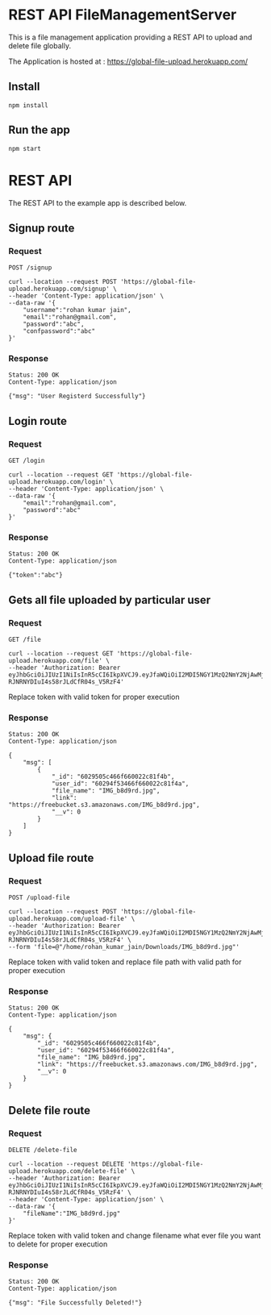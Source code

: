 # REST API FileManagementServer

This is a file management application providing a REST
API to upload and delete file globally.

The Application is hosted at : https://global-file-upload.herokuapp.com/

## Install

    npm install

## Run the app

    npm start
    

# REST API

The REST API to the example app is described below.

## Signup route

### Request

`POST /signup`

    curl --location --request POST 'https://global-file-upload.herokuapp.com/signup' \
    --header 'Content-Type: application/json' \
    --data-raw '{
        "username":"rohan kumar jain",
        "email":"rohan@gmail.com",
        "password":"abc",
        "confpassword":"abc"
    }'

### Response

    Status: 200 OK
    Content-Type: application/json

    {"msg": "User Registerd Successfully"}

## Login route

### Request

`GET /login`

    curl --location --request GET 'https://global-file-upload.herokuapp.com/login' \
    --header 'Content-Type: application/json' \
    --data-raw '{
        "email":"rohan@gmail.com",
        "password":"abc"
    }'

### Response

    Status: 200 OK
    Content-Type: application/json

    {"token":"abc"}


## Gets all file uploaded by particular user

### Request

`GET /file`

    curl --location --request GET 'https://global-file-upload.herokuapp.com/file' \
    --header 'Authorization: Bearer eyJhbGciOiJIUzI1NiIsInR5cCI6IkpXVCJ9.eyJfaWQiOiI2MDI5NGY1MzQ2NmY2NjAwMjJjODFmNGEiLCJ1c2VybmFtZSI6InJvaGFuIGt1bWFyIGphaW4iLCJlbWFpbCI6InJvaGFuQGdtYWlsLmNvbSIsImlhdCI6MTYxMzMyMDE4MiwiZXhwIjoxNjEzMzM4MTgyfQ.6ZlPsT4UeVD-RJNRNYDIuI4s58rJLdCfR04s_V5RzF4'
    
Replace token with valid token for proper execution 

### Response

    Status: 200 OK
    Content-Type: application/json

    {
        "msg": [
            {
                "_id": "6029505c466f660022c81f4b",
                "user_id": "60294f53466f660022c81f4a",
                "file_name": "IMG_b8d9rd.jpg",
                "link": "https://freebucket.s3.amazonaws.com/IMG_b8d9rd.jpg",
                "__v": 0
            }
        ]
    }

## Upload file route

### Request

`POST /upload-file`
    
    curl --location --request POST 'https://global-file-upload.herokuapp.com/upload-file' \
    --header 'Authorization: Bearer         eyJhbGciOiJIUzI1NiIsInR5cCI6IkpXVCJ9.eyJfaWQiOiI2MDI5NGY1MzQ2NmY2NjAwMjJjODFmNGEiLCJ1c2VybmFtZSI6InJvaGFuIGt1bWFyIGphaW4iLCJlbWFpbCI6InJvaGFuQGdtYWlsLmNvbSIsImlhdCI6MTYxMzMyMDE4MiwiZXhwIjoxNjEzMzM4MTgyfQ.6ZlPsT4UeVD-RJNRNYDIuI4s58rJLdCfR04s_V5RzF4' \
    --form 'file=@"/home/rohan_kumar_jain/Downloads/IMG_b8d9rd.jpg"'
   Replace token with valid token and replace file path with valid path for proper execution 

### Response

    Status: 200 OK
    Content-Type: application/json

    {
        "msg": {
            "_id": "6029505c466f660022c81f4b",
            "user_id": "60294f53466f660022c81f4a",
            "file_name": "IMG_b8d9rd.jpg",
            "link": "https://freebucket.s3.amazonaws.com/IMG_b8d9rd.jpg",
            "__v": 0
        }
    }

## Delete file route

### Request

`DELETE /delete-file`

    curl --location --request DELETE 'https://global-file-upload.herokuapp.com/delete-file' \
    --header 'Authorization: Bearer eyJhbGciOiJIUzI1NiIsInR5cCI6IkpXVCJ9.eyJfaWQiOiI2MDI5NGY1MzQ2NmY2NjAwMjJjODFmNGEiLCJ1c2VybmFtZSI6InJvaGFuIGt1bWFyIGphaW4iLCJlbWFpbCI6InJvaGFuQGdtYWlsLmNvbSIsImlhdCI6MTYxMzMyMDE4MiwiZXhwIjoxNjEzMzM4MTgyfQ.6ZlPsT4UeVD-RJNRNYDIuI4s58rJLdCfR04s_V5RzF4' \
    --header 'Content-Type: application/json' \
    --data-raw '{
        "fileName":"IMG_b8d9rd.jpg"
    }'
    
Replace token with valid token and change filename what ever file you want to delete for proper execution 

### Response

    Status: 200 OK
    Content-Type: application/json

    {"msg": "File Successfully Deleted!"}
